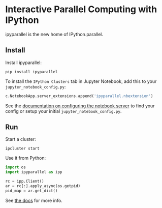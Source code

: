 # Interactive Parallel Computing with IPython

ipyparallel is the new home of IPython.parallel.

## Install

Install ipyparallel:

    pip install ipyparallel

To install the `IPython Clusters` tab in Jupyter Notebook, add this to your `jupyter_notebook_config.py`:

```python
c.NotebookApp.server_extensions.append('ipyparallel.nbextension')
```

See the [documentation on configuring the notebook server](https://jupyter-notebook.readthedocs.org/en/latest/public_server.html)
to find your config or setup your initial `jupyter_notebook_config.py`.

## Run

Start a cluster:

    ipcluster start

Use it from Python:

```python
import os
import ipyparallel as ipp

rc = ipp.Client()
ar = rc[:].apply_async(os.getpid)
pid_map = ar.get_dict()
```

See [the docs](https://ipyparallel.readthedocs.org) for more info.
